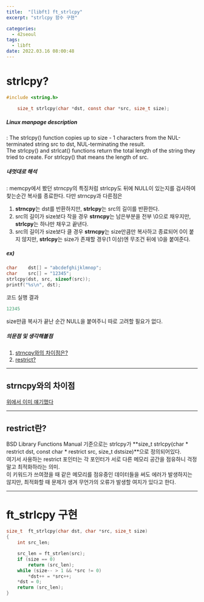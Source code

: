 ```yaml
---
title:  "[libft] ft_strlcpy"
excerpt: "strlcpy 함수 구현"

categories:
  - 42seoul
tags:
  - libft
date: 2022.03.16 08:00:48
---
```


# strlcpy?

```c
#include <string.h>

    size_t strlcpy(char *dst, const char *src, size_t size);
```

##### Linux manpage description    
: The strlcpy() function copies up to size - 1 characters from the NUL-terminated string src to dst, NUL-terminating the result.    
The strlcpy() and strlcat() functions return the total length of the string they tried to create. For strlcpy() that means the length of src.    

##### 내멋대로 해석    
:  memcpy에서 봤던 strncpy의 특징처럼 strlcpy도 뒤에 NULL이 있는지를 검사하여 찾는순간 복사를 종료한다. 다만 strncpy과 다른점은 
1. **strncpy**는 dst를 반환하지만, **strlcpy**는 src의 길이를 반환한다.
2. src의 길이가 size보다 작을 경우 **strncpy**는 남은부분을 전부 \0으로 채우지만, **strlcpy**는 하나만 채우고 끝낸다.
3. src의 길이가 size보다 클 경우 **strncpy**는 size만큼만 복사하고 종료되어 0이 붙지 않지만, **strlcpy**는 size가 존재할 경우(1 이상)엔 무조건 뒤에 \0을 붙여준다.

##### ex)    
```c
char	dst[] = "abcdefghijklmnop";
char	src[] = "12345";
strlcpy(dst, src, sizeof(src));
printf("%s\n", dst);
```
코드 실행 결과
```c
12345
```
size만큼 복사가 끝난 순간 NULL을 붙여주니 따로 고려할 필요가 없다.

##### 의문점 및 생각해볼점    
1. [strncpy와의 차이점은?](#strncpy와의-차이점)    
2. [restrict?](#restrict란)    

***

## strncpy와의 차이점
[위에서 이미 얘기했다](#내멋대로-해석)

***

## restrict란?
BSD Library Functions Manual 기준으로는 strlcpy가 **size_t strlcpy(char * restrict dst, const char * restrict	src, size_t dstsize)**으로 정의되어있다.    
여기서 사용하는 restrict 포인터는 각 포인터가 서로 다른 메모리 공간을 점유하니 걱정말고 최적화하라는 의미.    
이 키워드가 쓰여졌을 때 같은 메모리를 점유중인 데이터들을 써도 에러가 발생하지는 않지만, 최적화할 때 문제가 생겨 무언가의 오류가 발생할 여지가 있다고 한다.    


***

# ft_strlcpy 구현

```c
size_t	ft_strlcpy(char dst, char *src, size_t size)
{
	int	src_len;

	src_len = ft_strlen(src);
	if (size == 0)
		return (src_len);
	while (size-- > 1 && *src != 0)
		*dst++ = *src++;
	*dst = 0;
	return (src_len);
}

```

